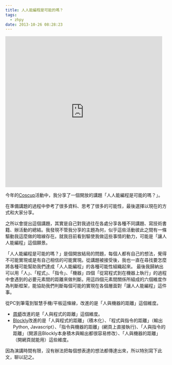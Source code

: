 ```yaml
---
title: 人人能編程是可能的嗎？
tags:
  - zhpy
date: 2013-10-26 08:28:23
---
```


<iframe allowfullscreen="" frameborder="0" height="470px" marginheight="0" marginwidth="0" scrolling="no" src="http://www.slideshare.net/slideshow/embed_code/14011182" width="490px"></iframe>

今年的[Coscup](http://coscup.org/2012/zh-tw/program/)活動中，我分享了一個開放的講題「人人能編程是可能的嗎？」。

在準備講題的過程中參考了很多資料、思考了很多的可能性，最後選擇以現在的方式和大家分享。

之所以會提出這個講題，其實是自己對我過往在各處分享各種不同講題、寫技術書籍、辦活動的總結。我發現不管我分享的主題為何，似乎這些活動彼此之間有一條驅動我這麼做的暗線存在。就我目前看到驅使我做這些事情的動力，可能是「讓人人能編程」這個願景。

「人人能編程是可能的嗎？」是個開放結局的問題，每個人都有自己的想法，覺得不可能實現或是有自己相信的可能實現。從講題被接受後，我也一直在尋找要怎麼將各種可能幫助我們達成「人人能編程」的各種可能性組織起來。
最後我歸納出可以用「人」、「程式」、「指令」、「機器」四個「從寫程式到在機器上執行」的過程中會遇到的必要元素間的距離來做判斷。用這四個元素間關係所組成的六個維度作為判斷框架，能協助我們判斷每個可能的實現在各個層面對「讓人人能編程」這件事。

從PC到筆電到智慧手機/平板這條線，改進的是「人與機器的距離」這個維度。

- [周蟒](http://zhpy.blogspot.com/)改進的是「人與程式的距離」這個維度。
- [Blockly](http://blockly-demo.appspot.com/blockly/demos/codetw/index.html)改進的是「人與程式的距離」（積木化）、「程式與指令的距離」（輸出Python, Javascript）、「指令與機器的距離」(網頁上直接執行)、「人與指令的距離」（開源且Blockly本身積木與輸出都很容易修改）、「人與機器的距離」（開網頁就能用）這些維度。

因為演講時間有限，沒有辦法把每個想表達的想法都傳達出來，所以特別寫下此文，聊以記之。
